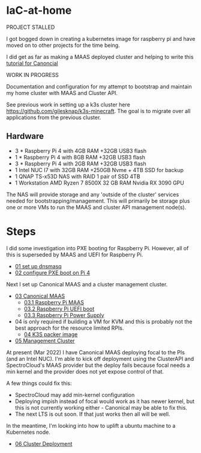 # IaC-at-home

PROJECT STALLED

I got bogged down in creating a kubernetes image for raspberry pi and have
moved on to other projects for the time being.

I did get as far as making a MAAS deployed cluster and helping to write this
[tutorial for Canoncial](https://maas.io/tutorials/build-your-own-bare-metal-cloud-using-a-raspberry-pi-cluster-with-maas#1-overview)

WORK IN PROGRESS

Documentation and configuration for my attempt to bootstrap and maintain my 
home cluster with MAAS and Cluster API.

See previous work in setting up a k3s cluster here
https://github.com/gilesknap/k3s-minecraft. The goal is to migrate over
all applications from the previous cluster.

## Hardware
- 3 * Raspberry Pi 4 with 4GB RAM +32GB USB3 flash
- 1 * Raspberry Pi 4 with 8GB RAM +32GB USB3 flash
- 3 * Raspberry Pi 4 with 2GB RAM +32GB USB3 flash
- 1 Intel NUC I7 with 32GB RAM +250GB Nvme + 4TB SSD for backup
- 1 QNAP TS-x53D NAS with RAID 1 pair of SSD 4TB
- 1 Workstation AMD Ryzen 7 8500X 32 GB RAM Nvidia RX 3090 GPU

The NAS will provide storage and any 'outside of the cluster' services needed for 
bootstrapping/management. This will primarily be storage plus one or more VMs to
run the MAAS and cluster API management node(s).

# Steps 

I did some investigation into PXE booting for Raspberry Pi. However, all of 
this is superseded by MAAS and UEFI for Raspberry Pi.

- [01 set up dnsmasq](nas/01-dnsmasq/README.md)
- [02 configure PXE boot on Pi 4](nas/02-pxe/README.md)

Next I set up Canonical MAAS and a cluster management cluster.

- [03 Canonical MAAS](nas/03-maas/README.md)
  - [03.1 Raspberry Pi MAAS](nas/03-maas/RaspiMASS.md)
  - [03.2 Raspberry Pi UEFI boot](nas/03-maas/MakeUefiSd.md)
  - [03.3 Raspberry Pi Power Supply](nas/03-maas/PowerSupply.md)
- 04 is only required if building a VM for KVM and this is probably not the
  best approach for the resource limited RPIs.
  - [04 K3S packer image](nas/04-deployk3sPacker/README.md)
- [05 Management Cluster](nas/05-k3sManagement/README.md)

At present (Mar 2022) I have Canonical MAAS deploying focal to the PIs 
(and an Intel NUC).
I'm able to kick off deployment using the ClusterAPI and SpectroCloud's 
MAAS provider but the deploy fails because focal needs a min
kernel and the provider does not yet expose control of that.

A few things could fix this:
- SpectroCloud may add min-kernel configuration
- Deploying impish instead of focal would work as it has newer kernel, but 
  this is not currently working either - Canonical may be able to fix this.
- The next LTS is out soon. If that just works then all will be well.

In the meantime, I'm looking into how to uplift a ubuntu machine to a
Kubernetes node.
- [06 Cluster Deployment](cluster/README.md)



